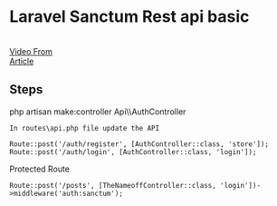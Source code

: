 # Laravel Sanctum Rest api basic

<br>
<a href="https://www.youtube.com/watch?v=GAB_BqFZNOA" target="_blank">Video From</a> <br>
<a href="https://techtoolindia.com/how-to-use-laravel-sanctum-for-api-authentication" target="_blank">Article</a> <br>


## Steps

<p>
    php artisan make:controller Api\\AuthController
<br>

    In routes\api.php file update the API
</p>


<p>

    Route::post('/auth/register', [AuthController::class, 'store']);
    Route::post('/auth/login', [AuthController::class, 'login']);   
</p>

 Protected Route

 <p>

    Route::post('/posts', [TheNameoffController::class, 'login'])->middleware('auth:sanctum');
</p>

